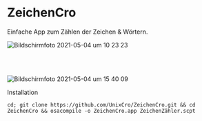 # ZeichenCro

Einfache App zum Zählen der Zeichen & Wörtern.

![Bildschirmfoto 2021-05-04 um 10 23 23](https://user-images.githubusercontent.com/70098046/116977487-c85b6d80-acc2-11eb-98e7-18c8ad72c3fb.jpg)





<br> 
<br>

![Bildschirmfoto 2021-05-04 um 15 40 09](https://user-images.githubusercontent.com/70098046/117012271-0ec6c180-acef-11eb-87f8-394672d956b0.jpg)

Installation 


`cd; git clone https://github.com/UnixCro/ZeichenCro.git && cd ZeichenCro && osacompile -o ZeichenCro.app ZeichenZähler.scpt`
